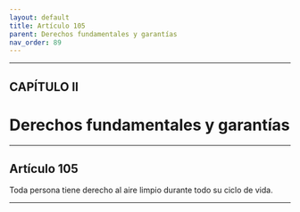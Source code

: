 ```yaml
---
layout: default
title: Artículo 105
parent: Derechos fundamentales y garantías
nav_order: 89
---
```


---

## CAPÍTULO II
# Derechos fundamentales y garantías

---

## Artículo 105

Toda persona tiene derecho al aire limpio durante todo su ciclo de vida.

---
